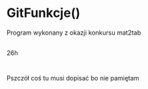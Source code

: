 GitFunkcje()
============
Program wykonany z okazji konkursu mat2tab
##
26h
#
Pszczół coś tu musi dopisać bo nie pamiętam
